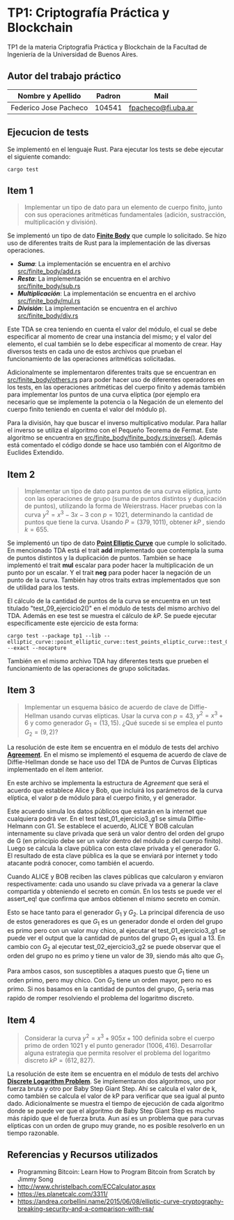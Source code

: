 # TP1: Criptografía Práctica y Blockchain

TP1 de la materia Criptografía Práctica y Blockchain de la Facultad de Ingeniería de la Universidad de Buenos Aires.

## Autor del trabajo práctico
| Nombre y Apellido | Padron | Mail |
|-------------------|--------|------|
| Federico Jose Pacheco | 104541 | fpacheco@fi.uba.ar |

## Ejecucion de tests

Se implementó en el lenguaje Rust. Para ejecutar los tests se debe ejecutar el siguiente comando:

```
cargo test
```

## Item 1

> Implementar un tipo de dato para un elemento de cuerpo finito, junto con sus operaciones aritméticas fundamentales (adición, sustracción, multiplicación y división).


Se implementó un tipo de dato [**Finite Body**](src/finite_body/finite_body.rs) que cumple lo solicitado. Se hizo uso de diferentes traits de Rust para la implementación de las diversas operaciones.

* _**Suma**_: La implementación se encuentra en el archivo [src/finite_body/add.rs](src/finite_body/add.rs)
* _**Resta**_: La implementación se encuentra en el archivo [src/finite_body/sub.rs](src/finite_body/sub.rs)
* _**Multiplicación**_: La implementación se encuentra en el archivo [src/finite_body/mul.rs](src/finite_body/mul.rs)
* _**División**_: La implementación se encuentra en el archivo [src/finite_body/div.rs](src/finite_body/div.rs)

Este TDA se crea teniendo en cuenta el valor del módulo, el cual se debe especificar al momento de crear una instancia del mismo; y el valor del elemento, el cual también se lo debe especificar al momento de crear. Hay diversos tests en cada uno de estos archivos que prueban el funcionamiento de las operaciones aritméticas solicitadas.

Adicionalmente se implementaron diferentes traits que se encuentran en [src/finite_body/others.rs](src/finite_body/others.rs) para poder hacer uso de diferentes operadores en los tests, en las operaciones aritméticas del cuerpo finito y además también para implementar los puntos de una curva elíptica (por ejemplo era necesario que se implemente la potencia o la Negación de un elemento del cuerpo finito teniendo en cuenta el valor del módulo p).

Para la división, hay que buscar el inverso multiplicativo modular. Para hallar el inverso se utiliza el algoritmo con el Pequeño Teorema de Fermat. Este algoritmo se encuentra en [src/finite_body/finite_body.rs:inverse()](src/finite_body/finite_body.rs). Además está comentado el código donde se hace uso también con el Algoritmo de Euclides Extendido. 


## Item 2

> Implementar un tipo de dato para puntos de una curva elíptica, junto con las operaciones de grupo (suma de puntos distintos y duplicación de puntos), utilizando la forma de Weierstrass. Hacer pruebas con la curva $y^2 = x^3 -3x - 3$ con $p=1021$, determinando la cantidad de puntos que tiene la curva. Usando $P=(379,1011)$, obtener $kP$ , siendo $k=655$. 

Se implementó un tipo de dato [**Point Elliptic Curve**](src/elliptic_curve/point_elliptic_curve.rs) que cumple lo solicitado. En mencionado TDA está el trait **add** implementado que contempla la suma de puntos distintos y la duplicación de puntos. También se hace implementó el trait **mul** escalar para poder hacer la multiplicación de un punto por un escalar. Y el trait **neg** para poder hacer la negación de un punto de la curva. También hay otros traits extras implementados que son de utilidad para los tests.

El cálculo de la cantidad de puntos de la curva se encuentra en un test titulado "test_09_ejercicio2()" en el módulo de tests del mismo archivo del TDA. Además en ese test se muestra el cálculo de $kP$. Se puede ejecutar específicamente este ejercicio de esta forma:

```
cargo test --package tp1 --lib -- elliptic_curve::point_elliptic_curve::test_points_eliptic_curve::test_09_ejercicio2 --exact --nocapture 
```

También en el mismo archivo TDA hay diferentes tests que prueben el funcionamiento de las operaciones de grupo solicitadas.


## Item 3

> Implementar un esquema básico de acuerdo de clave de Diffie-Hellman usando curvas elípticas. Usar la curva con $p=43$, $y^2=x^3+6$ y como generador $G_1=(13,15)$. ¿Qué sucede si se emplea el punto $G_2=(9,2)$?

La resolución de este ítem se encuentra en el módulo de tests del archivo [**Agreement**](src/agreement.rs). En el mismo se implementó el esquema de acuerdo de clave de Diffie-Hellman donde se hace uso del TDA de Puntos de Curvas Elípticas implementado en el ítem anterior. 

En este archivo se implementa la estructura de *Agreement* que será el acuerdo que establece Alice y Bob, que incluirá los parámetros de la curva elíptica, el valor p de módulo para el cuerpo finito, y el generador. 

Este acuerdo simula los datos públicos que estarán en la internet que cualquiera podrá ver. En el test test_01_ejercicio3_g1 se simula Diffie-Helmann con G1. Se establece el acuerdo, ALICE Y BOB calculan internamente su clave privada que será un valor dentro del orden del grupo de G (en principio debe ser un valor dentro del módulo p del cuerpo finito). Luego se calcula la clave pública con esta clave privada y el generador G. El resultado de esta clave pública es la que se enviará por internet y todo atacante podrá conocer, como también el acuerdo.

Cuando ALICE y BOB reciben las claves públicas que calcularon y enviaron respectivamente: cada uno usando su clave privada va a generar la clave compartida y obteniendo el secreto en común. En los tests se puede ver el assert_eq! que confirma que ambos obtienen el mismo secreto en común.

Esto se hace tanto para el generador $G_1$ y $G_2$. La principal diferencia de uso de estos generadores es que $G_1$ es un generador donde el orden del grupo es primo pero con un valor muy chico, al ejecutar el test_01_ejercicio3_g1 se puede ver el output que la cantidad de puntos del grupo $G_1$ es igual a 13. En cambio con $G_2$ al ejecutar test_02_ejercicio3_g2 se puede observar que el orden del grupo no es primo y tiene un valor de 39, siendo más alto que $G_1$. 

Para ambos casos, son susceptibles a ataques puesto que $G_1$ tiene un orden primo, pero muy chico. Con $G_2$ tiene un orden mayor, pero no es primo. Si nos basamos en la cantidad de puntos del grupo, $G_1$ seria mas rapido de romper resolviendo el problema del logaritmo discreto.

## Item 4

> Considerar la curva $y^2=x^3+905x+100$ definida sobre el cuerpo primo de orden $1021$ y el punto generador $(1006, 416)$. Desarrollar alguna estrategia que permita resolver el problema del logaritmo discreto $kP=(612, 827)$.

La resolución de este ítem se encuentra en el módulo de tests del archivo [**Discrete Logarithm Problem**](src/elliptic_curve/discrete_logarithm_problem.rs). Se implementaron dos algoritmos, uno por fuerza bruta y otro por Baby Step Giant Step. Ahí se calcula el valor de k, como también se calcula el valor de kP para verificar que sea igual al punto dado. Adicionalmente se muestra el tiempo de ejecución de cada algoritmo donde se puede ver que el algoritmo de Baby Step Giant Step es mucho más rápido que el de fuerza bruta. Aun así es un problema que para curvas elípticas con un orden de grupo muy grande, no es posible resolverlo en un tiempo razonable.

## Referencias y Recursos utilizados

* Programming Bitcoin: Learn How to Program Bitcoin from Scratch by Jimmy Song
* http://www.christelbach.com/ECCalculator.aspx
* https://es.planetcalc.com/3311/
* https://andrea.corbellini.name/2015/06/08/elliptic-curve-cryptography-breaking-security-and-a-comparison-with-rsa/